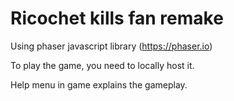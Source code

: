 # Ricochet kills fan remake
Using phaser javascript library
(https://phaser.io)

To play the game, you need to locally host it.

Help menu in game explains the gameplay.
